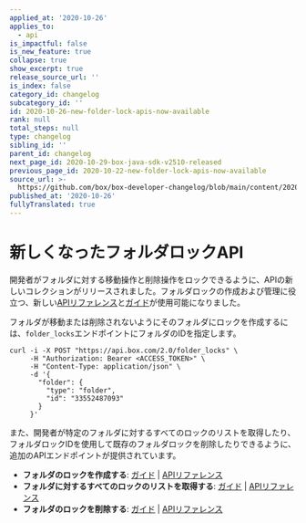 ```yaml
---
applied_at: '2020-10-26'
applies_to:
  - api
is_impactful: false
is_new_feature: true
collapse: true
show_excerpt: true
release_source_url: ''
is_index: false
category_id: changelog
subcategory_id: ''
id: 2020-10-26-new-folder-lock-apis-now-available
rank: null
total_steps: null
type: changelog
sibling_id: ''
parent_id: changelog
next_page_id: 2020-10-29-box-java-sdk-v2510-released
previous_page_id: 2020-10-22-new-folder-lock-apis-now-available
source_url: >-
  https://github.com/box/box-developer-changelog/blob/main/content/2020/10-26-new-folder-lock-apis-now-available.md
published_at: '2020-10-26'
fullyTranslated: true
---
```

# 新しくなったフォルダロックAPI

開発者がフォルダに対する移動操作と削除操作をロックできるように、APIの新しいコレクションがリリースされました。フォルダロックの作成および管理に役立つ、新しい[APIリファレンス][e_post]と[ガイド][g_post]が使用可能になりました。

フォルダが移動または削除されないようにそのフォルダにロックを作成するには、`folder_locks`エンドポイントにフォルダのIDを指定します。

```curl
curl -i -X POST "https://api.box.com/2.0/folder_locks" \
     -H "Authorization: Bearer <ACCESS_TOKEN>" \
     -H "Content-Type: application/json" \
     -d '{
       "folder": {
         "type": "folder",
         "id": "33552487093"
       }
     }'
```

また、開発者が特定のフォルダに対するすべてのロックのリストを取得したり、フォルダロックIDを使用して既存のフォルダロックを削除したりできるように、追加のAPIエンドポイントが提供されています。

* **フォルダのロックを作成する**: [ガイド][g_post] \| [APIリファレンス][e_post]
* **フォルダに対するすべてのロックのリストを取得する**: [ガイド][g_get] \| [APIリファレンス][e_get]
* **フォルダのロックを削除する**: [ガイド][g_del] \| [APIリファレンス][e_del]

[e_get]: e://get-folder-locks

[e_post]: e://post-folder-locks

[e_del]: e://delete-folder-locks-id

[g_get]: g://folders/single/get-locks

[g_post]: g://folders/single/create-lock

[g_del]: g://folders/single/delete-lock
